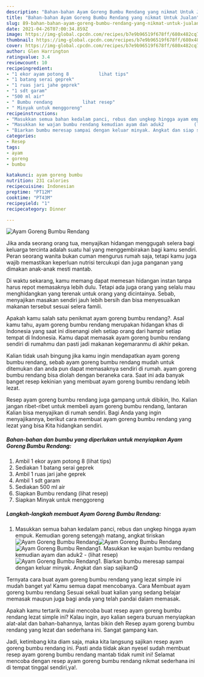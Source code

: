 ```yaml
---
description: "Bahan-bahan Ayam Goreng Bumbu Rendang yang nikmat Untuk Jualan"
title: "Bahan-bahan Ayam Goreng Bumbu Rendang yang nikmat Untuk Jualan"
slug: 89-bahan-bahan-ayam-goreng-bumbu-rendang-yang-nikmat-untuk-jualan
date: 2021-04-26T07:00:34.859Z
image: https://img-global.cpcdn.com/recipes/b7e9b96519f678ff/680x482cq70/ayam-goreng-bumbu-rendang-foto-resep-utama.jpg
thumbnail: https://img-global.cpcdn.com/recipes/b7e9b96519f678ff/680x482cq70/ayam-goreng-bumbu-rendang-foto-resep-utama.jpg
cover: https://img-global.cpcdn.com/recipes/b7e9b96519f678ff/680x482cq70/ayam-goreng-bumbu-rendang-foto-resep-utama.jpg
author: Glen Harrington
ratingvalue: 3.4
reviewcount: 10
recipeingredient:
- "1 ekor ayam potong 8           lihat tips"
- "1 batang serai geprek"
- "1 ruas jari jahe geprek"
- "1 sdt garam"
- "500 ml air"
- " Bumbu rendang           lihat resep"
- " Minyak untuk menggoreng"
recipeinstructions:
- "Masukkan semua bahan kedalam panci, rebus dan ungkep hingga ayam empuk. Kemudian goreng setengah matang, angkat tiriskan"
- "Masukkan ke wajan bumbu rendang kemudian ayam dan aduk2           (lihat resep)"
- "Biarkan bumbu meresap sampai dengan keluar minyak. Angkat dan siap sajikan😋"
categories:
- Resep
tags:
- ayam
- goreng
- bumbu

katakunci: ayam goreng bumbu 
nutrition: 231 calories
recipecuisine: Indonesian
preptime: "PT12M"
cooktime: "PT43M"
recipeyield: "1"
recipecategory: Dinner

---
```



![Ayam Goreng Bumbu Rendang](https://img-global.cpcdn.com/recipes/b7e9b96519f678ff/680x482cq70/ayam-goreng-bumbu-rendang-foto-resep-utama.jpg)

Jika anda seorang orang tua, menyajikan hidangan menggugah selera bagi keluarga tercinta adalah suatu hal yang menggembirakan bagi kamu sendiri. Peran seorang  wanita bukan cuman mengurus rumah saja, tetapi kamu juga wajib memastikan keperluan nutrisi tercukupi dan juga panganan yang dimakan anak-anak mesti mantab.

Di waktu  sekarang, kamu memang dapat memesan hidangan instan tanpa harus repot memasaknya lebih dulu. Tetapi ada juga orang yang selalu mau menghidangkan yang terenak untuk orang yang dicintainya. Sebab, menyajikan masakan sendiri jauh lebih bersih dan bisa menyesuaikan makanan tersebut sesuai selera famili. 



Apakah kamu salah satu penikmat ayam goreng bumbu rendang?. Asal kamu tahu, ayam goreng bumbu rendang merupakan hidangan khas di Indonesia yang saat ini disenangi oleh setiap orang dari hampir setiap tempat di Indonesia. Kamu dapat memasak ayam goreng bumbu rendang sendiri di rumahmu dan pasti jadi makanan kegemaranmu di akhir pekan.

Kalian tidak usah bingung jika kamu ingin mendapatkan ayam goreng bumbu rendang, sebab ayam goreng bumbu rendang mudah untuk ditemukan dan anda pun dapat memasaknya sendiri di rumah. ayam goreng bumbu rendang bisa diolah dengan beraneka cara. Saat ini ada banyak banget resep kekinian yang membuat ayam goreng bumbu rendang lebih lezat.

Resep ayam goreng bumbu rendang juga gampang untuk dibikin, lho. Kalian jangan ribet-ribet untuk membeli ayam goreng bumbu rendang, lantaran Kalian bisa menyajikan di rumah sendiri. Bagi Anda yang ingin menyajikannya, berikut cara membuat ayam goreng bumbu rendang yang lezat yang bisa Kita hidangkan sendiri.

<!--inarticleads1-->

##### Bahan-bahan dan bumbu yang diperlukan untuk menyiapkan Ayam Goreng Bumbu Rendang:

1. Ambil 1 ekor ayam potong 8           (lihat tips)
1. Sediakan 1 batang serai geprek
1. Ambil 1 ruas jari jahe geprek
1. Ambil 1 sdt garam
1. Sediakan 500 ml air
1. Siapkan  Bumbu rendang           (lihat resep)
1. Siapkan  Minyak untuk menggoreng




<!--inarticleads2-->

##### Langkah-langkah membuat Ayam Goreng Bumbu Rendang:

1. Masukkan semua bahan kedalam panci, rebus dan ungkep hingga ayam empuk. Kemudian goreng setengah matang, angkat tiriskan
<img src="https://img-global.cpcdn.com/steps/84d2d7dddbd0bdbe/160x128cq70/ayam-goreng-bumbu-rendang-langkah-memasak-1-foto.jpg" alt="Ayam Goreng Bumbu Rendang"><img src="https://img-global.cpcdn.com/steps/68716e33a7addbb2/160x128cq70/ayam-goreng-bumbu-rendang-langkah-memasak-1-foto.jpg" alt="Ayam Goreng Bumbu Rendang"><img src="https://img-global.cpcdn.com/steps/099da1bc8e3681c5/160x128cq70/ayam-goreng-bumbu-rendang-langkah-memasak-1-foto.jpg" alt="Ayam Goreng Bumbu Rendang">1. Masukkan ke wajan bumbu rendang kemudian ayam dan aduk2 -           (lihat resep)
<img src="https://img-global.cpcdn.com/steps/657bceaac82c9b38/160x128cq70/ayam-goreng-bumbu-rendang-langkah-memasak-2-foto.jpg" alt="Ayam Goreng Bumbu Rendang">1. Biarkan bumbu meresap sampai dengan keluar minyak. Angkat dan siap sajikan😋




Ternyata cara buat ayam goreng bumbu rendang yang lezat simple ini mudah banget ya! Kamu semua dapat mencobanya. Cara Membuat ayam goreng bumbu rendang Sesuai sekali buat kalian yang sedang belajar memasak maupun juga bagi anda yang telah pandai dalam memasak.

Apakah kamu tertarik mulai mencoba buat resep ayam goreng bumbu rendang lezat simple ini? Kalau ingin, ayo kalian segera buruan menyiapkan alat-alat dan bahan-bahannya, lantas bikin deh Resep ayam goreng bumbu rendang yang lezat dan sederhana ini. Sangat gampang kan. 

Jadi, ketimbang kita diam saja, maka kita langsung sajikan resep ayam goreng bumbu rendang ini. Pasti anda tiidak akan nyesel sudah membuat resep ayam goreng bumbu rendang mantab tidak rumit ini! Selamat mencoba dengan resep ayam goreng bumbu rendang nikmat sederhana ini di tempat tinggal sendiri,ya!.

